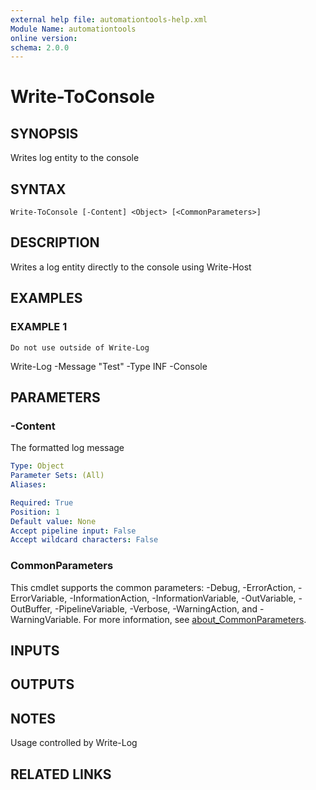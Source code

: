 ```yaml
---
external help file: automationtools-help.xml
Module Name: automationtools
online version:
schema: 2.0.0
---
```


# Write-ToConsole

## SYNOPSIS
Writes log entity to the console

## SYNTAX

```
Write-ToConsole [-Content] <Object> [<CommonParameters>]
```

## DESCRIPTION
Writes a log entity directly to the console using Write-Host

## EXAMPLES

### EXAMPLE 1
```
Do not use outside of Write-Log
```

Write-Log -Message "Test" -Type INF -Console

## PARAMETERS

### -Content
The formatted log message

```yaml
Type: Object
Parameter Sets: (All)
Aliases:

Required: True
Position: 1
Default value: None
Accept pipeline input: False
Accept wildcard characters: False
```

### CommonParameters
This cmdlet supports the common parameters: -Debug, -ErrorAction, -ErrorVariable, -InformationAction, -InformationVariable, -OutVariable, -OutBuffer, -PipelineVariable, -Verbose, -WarningAction, and -WarningVariable. For more information, see [about_CommonParameters](http://go.microsoft.com/fwlink/?LinkID=113216).

## INPUTS

## OUTPUTS

## NOTES
Usage controlled by Write-Log

## RELATED LINKS
